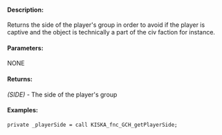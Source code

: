 #### Description:
Returns the side of the player's group in order to avoid if the player is captive and the object is technically a part of the civ faction for instance.

#### Parameters:
NONE

#### Returns:
*(SIDE)* - The side of the player's group

#### Examples:
```sqf
private _playerSide = call KISKA_fnc_GCH_getPlayerSide;
```

